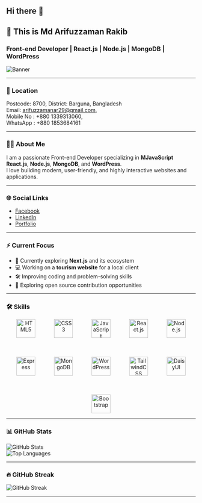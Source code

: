 ## Hi there 👋

## 👋 This is  Md Arifuzzaman Rakib
### Front-end Developer | React.js | Node.js | MongoDB | WordPress

![Banner](https://i.ibb.co/JwZjwfHD/MEIMG20221019102822-01.jpg)

---

### 📍 Location
Postcode: 8700, District: Barguna, Bangladesh  
Email: [arifuzzamanar29@gmail.com](mailto:youremail@example.com), <br/>
Mobile No : +880 1339313060,  <br/>
WhatsApp : +880 1853684161  <br/>

---

### 👨‍💻 About Me
I am a passionate Front-end Developer specializing in **MJavaScript** **React.js**, **Node.js**, **MongoDB**, and **WordPress**.  
I love building modern, user-friendly, and highly interactive websites and applications.

---


### 🌐 Social Links
- [Facebook](https://web.facebook.com/arifuzzaman.arif.98096721/?_rdc=2&_rdr#)
- [LinkedIn](https://www.linkedin.com/in/arifuzzaman01/)
- [Portfolio](https://resilient-figolla-e6ef8e.netlify.app/)
---
### ⚡️ Current Focus
- 🌱 Currently exploring **Next.js** and its ecosystem
- 💻 Working on a **tourism website** for a local client
- 🛠️ Improving coding and problem-solving skills
- 🚀 Exploring open source contribution opportunities

---



### 🛠️ Skills

<p align="center" style="display: flex; flex-wrap: wrap; justify-content: center; gap: 50px; margin: 0 20px">
  <img title="HTML5" src="https://cdn.jsdelivr.net/gh/devicons/devicon/icons/html5/html5-original.svg" alt="HTML5" height="50" />
  <img title="CSS3" src="https://cdn.jsdelivr.net/gh/devicons/devicon/icons/css3/css3-original.svg" alt="CSS3" height="50" />
  <img title="JavaScript" src="https://cdn.jsdelivr.net/gh/devicons/devicon/icons/javascript/javascript-original.svg" alt="JavaScript" height="50" />
  <img title="React.js" src="https://cdn.jsdelivr.net/gh/devicons/devicon/icons/react/react-original.svg" alt="React.js" height="50" />
  <img title="Node.js" src="https://cdn.jsdelivr.net/gh/devicons/devicon/icons/nodejs/nodejs-original.svg" alt="Node.js" height="50" />
  <img title="Express" src="https://i.ibb.co/7N0Fsh7s/expressjs.png" alt="Express" height="50" />
  <img title="MongoDB" src="https://cdn.jsdelivr.net/gh/devicons/devicon/icons/mongodb/mongodb-original.svg" alt="MongoDB" height="50" />
  <img title="WordPress" src="https://cdn.jsdelivr.net/gh/devicons/devicon/icons/wordpress/wordpress-original.svg" alt="WordPress" height="50" />
  <img title="TailwindCSS" src="https://i.ibb.co/F4J4yPy8/tailwind.jpg" alt="TailwindCSS" height="50" />
  <img title="DaisyUI" src="https://cdn.jsdelivr.net/gh/devicons/devicon/icons/css3/css3-original.svg" alt="DaisyUI" height="50" />
  <img title="Bootstrap" src="https://i.ibb.co/YVJ608b/boot.jpg" alt="Bootstrap" height="50" />
</p>






---

### 📊 GitHub Stats
![GitHub Stats](https://github-readme-stats.vercel.app/api?username=Arifuzzaman01&show_icons=true&theme=tokyonight)  
![Top Languages](https://github-readme-stats.vercel.app/api/top-langs/?username=Arifuzzaman01&layout=compact)

---

### 🔥 GitHub Streak
![GitHub Streak](https://github-readme-streak-stats.herokuapp.com/?user=Arifuzzaman01&theme=tokyonight)

---

